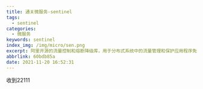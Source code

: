 ```yaml
---
title: 通关微服务-sentinel
tags:
  - sentinel
categories:
  - 微服务
keywords: sentinel
index_img: /img/micro/sen.png
excerpt: 阿里开源的流量控制和熔断降级库，用于分布式系统中的流量管理和保护应用程序免受过载和故障的影响。提供了实时的流量监控、流量控制规则配置、熔断降级等功能，确保系统的稳定性和可靠性，同时提供了可视化的控制台以监控和管理流量。
abbrlink: 60bdb85a
date: 2021-11-20 16:52:31
---
```

收到22111